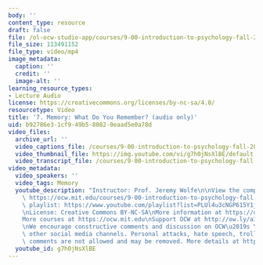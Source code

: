```yaml
---
body: ''
content_type: resource
draft: false
file: /ol-ocw-studio-app/courses/9-00-introduction-to-psychology-fall-2004/mit9_00f04_lec07_360p_16_9.mp4
file_size: 113491152
file_type: video/mp4
image_metadata:
  caption: ''
  credit: ''
  image-alt: ''
learning_resource_types:
- Lecture Audio
license: https://creativecommons.org/licenses/by-nc-sa/4.0/
resourcetype: Video
title: '7. Memory: What Do You Remember? (audio only)'
uid: b92786e3-1cf9-49b5-8082-0eaad5e0a78d
video_files:
  archive_url: ''
  video_captions_file: /courses/9-00-introduction-to-psychology-fall-2004/mit9_00f04_lec07_captions.vtt
  video_thumbnail_file: https://img.youtube.com/vi/g7h0jNsXlBE/default.jpg
  video_transcript_file: /courses/9-00-introduction-to-psychology-fall-2004/1fIoMrY7MP62EpYnOzqtffuE5-ui-28aZ_transcript.pdf
video_metadata:
  video_speakers: ''
  video_tags: Memory
  youtube_description: "Instructor: Prof. Jeremy Wolfe\n\nView the complete course:\
    \ https://ocw.mit.edu/courses/9-00-introduction-to-psychology-fall-2004/\nYouTube\
    \ playlist: https://www.youtube.com/playlist?list=PLUl4u3cNGP615Y1j9Ok3szAH5DxhFjTHo\n\
    \nLicense: Creative Commons BY-NC-SA\nMore information at https://ocw.mit.edu/terms\n\
    More courses at https://ocw.mit.edu\nSupport OCW at http://ow.ly/a1If50zVRlQ\n\
    \nWe encourage constructive comments and discussion on OCW\u2019s YouTube and\
    \ other social media channels. Personal attacks, hate speech, trolling, and inappropriate\
    \ comments are not allowed and may be removed. More details at https://ocw.mit.edu/comments."
  youtube_id: g7h0jNsXlBE
---
```

